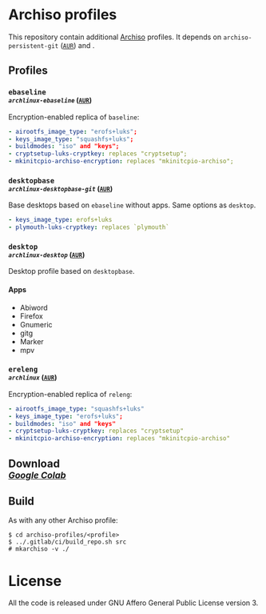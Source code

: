 # Archiso profiles

This repository contain additional 
[Archiso](https://aur.archlinux.org/archlinux/archiso)
profiles. It depends on `archiso-persistent-git` 
([`AUR`](https://aur.archlinux.org/packages/archiso-persistent-git)) and .

## Profiles

### `ebaseline` <br> <sub>*`archlinux-ebaseline`* ([`AUR`](https://aur.archlinux.org/packages/archlinux-ebaseline))</sub>
Encryption-enabled replica of `baseline`:
```yaml
- airootfs_image_type: "erofs+luks";
- keys_image_type: "squashfs+luks";
- buildmodes: "iso" and "keys";
- cryptsetup-luks-cryptkey: replaces "cryptsetup";
- mkinitcpio-archiso-encryption: replaces "mkinitcpio-archiso";
```

### `desktopbase` <br> <sub>*`archlinux-desktopbase-git`* ([`AUR`](https://aur.archlinux.org/packages/archlinux-desktopbase-git))</sub>
Base desktops based on `ebaseline` without apps. Same options as `desktop`.

```yaml
- keys_image_type: erofs+luks
- plymouth-luks-cryptkey: replaces `plymouth`
```

### `desktop` <br> <sub>*`archlinux-desktop`* ([`AUR`](https://aur.archlinux.org/packages/archlinux-desktop))</sub>
Desktop profile based on `desktopbase`.

#### Apps
- Abiword
- Firefox
- Gnumeric
- gitg
- Marker
- mpv

### `ereleng` <br> <sub>*`archlinux`* ([`AUR`](https://aur.archlinux.org/packages/archlinux))</sub>

Encryption-enabled replica of `releng`:
```yaml
- airootfs_image_type: "squashfs+luks"
- keys_image_type: "erofs+luks";
- buildmodes: "iso" and "keys"
- cryptsetup-luks-cryptkey: replaces "cryptsetup"
- mkinitcpio-archiso-encryption: replaces "mkinitcpio-archiso"
```

## Download <br> <sub>[*Google Colab*](https://colab.research.google.com/github/tallero/archiso-profiles/blob/noapps/jupyter/jupyter.ipynb)</sub>

## Build

As with any other Archiso profile:

```console
$ cd archiso-profiles/<profile>
$ ../.gitlab/ci/build_repo.sh src
# mkarchiso -v ./ 
```

# License

All the code is released under GNU Affero General Public License version 3.
